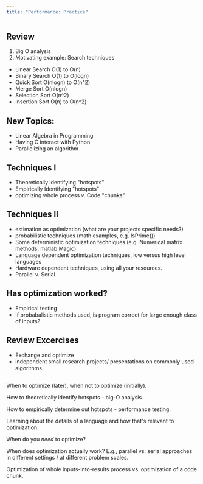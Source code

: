 ```yaml
---
title: "Performance: Practice"
---
```

## Review
1. Big O analysis
2. Motivating example: Search techniques
  - Linear Search O(1) to O(n)
  - Binary Search O(1) to O(logn)
  - Quick Sort O(nlogn) to O(n^2)
  - Merge Sort O(nlogn)
  - Selection Sort O(n^2)
  - Insertion Sort O(n) to O(n^2)

## New Topics:

- Linear Algebra in Programming
- Having C interact with Python
- Parallelizing an algorithm



## Techniques I

 - Theoretically identifying "hotspots"
 - Empirically Identifying "hotspots"
 - optimizing whole process v. Code "chunks"

## Techniques II

 - estimation as optimization (what are your projects specific needs?)
 - probabilistic techniques (math examples, e.g. IsPrime())
 - Some deterministic optimization techniques (e.g. Numerical matrix methods, matlab Magic)
 - Language dependent optimization techniques, low versus high level languages
 - Hardware dependent techniques, using all your resources.
 - Parallel v. Serial

## Has optimization worked?

 - Empirical testing
 - If probabalistic methods used, is program correct for large enough class of inputs?

## Review Excercises
 - Exchange and optimize
 - independent small research projects/ presentations on commonly used algorithms




##
##


When to optimize (later), when not to optimize (initially).

How to theoretically identify hotspots - big-O analysis.

How to empirically determine out hotspots - performance testing.

Learning about the details of a language and how that's relevant to optimization.

When do you *need* to optimize?

When does optimization actually work?  E.g., parallel vs. serial approaches in
different settings / at different problem scales.

Optimization of whole inputs-into-results process vs. optimization of a code
chunk.
